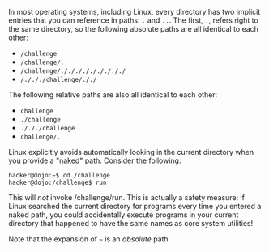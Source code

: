 In most operating systems, including Linux, every directory has two implicit entries that you can reference in paths: `.` and `..`. The first, `.`, refers right to the same directory, so the following absolute paths are all identical to each other:

- `/challenge`
- `/challenge/.`
- `/challenge/./././././././././`
- `/./././challenge/././`

The following relative paths are also all identical to each other:

- `challenge`
- `./challenge`
- `./././challenge`
- `challenge/.`

Linux explicitly avoids automatically looking in the current directory when you provide a "naked" path. Consider the following:

```console
hacker@dojo:~$ cd /challenge
hacker@dojo:/challenge$ run
```

This will _not_ invoke /challenge/run. This is actually a safety measure: if Linux searched the current directory for programs every time you entered a naked path, you could accidentally execute programs in your current directory that happened to have the same names as core system utilities!

Note that the expansion of `~` is an _absolute_ path